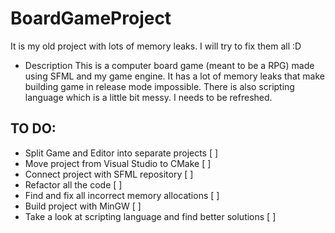 # BoardGameProject

It is my old project with lots of memory leaks.
I will try to fix them all :D

- Description
This is a computer board game (meant to be a RPG) made using SFML and my game engine.
It has a lot of memory leaks that make building game in release mode impossible.
There is also scripting language which is a little bit messy. I needs to be refreshed.

## TO DO:
- Split Game and Editor into separate projects [ ]
- Move project from Visual Studio to CMake [ ]
- Connect project with SFML repository [ ]
- Refactor all the code [ ]
- Find and fix all incorrect memory allocations [ ]
- Build project with MinGW [ ]
- Take a look at scripting language and find better solutions [ ]
